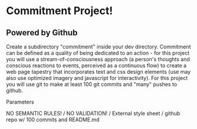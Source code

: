 # Commitment Project!
## Powered by Github

Create a subdirectory "commitment" inside your dev directory. Commitment can be defined as a quality of being dedicated to an action - for this project you will use a stream-of-consciousness approach (a person's thoughts and conscious reactions to events, perceived as a continuous flow) to create a web page tapestry that incorporates text and css design elements (use may also use optimized imagery and javascript for interactivity). For this project you will use git to make at least 100 git commits and "many" pushes to github.


Parameters

NO SEMANTIC RULES! / NO VALIDATION! / External style sheet / github repo w/ 100 commits and README.md